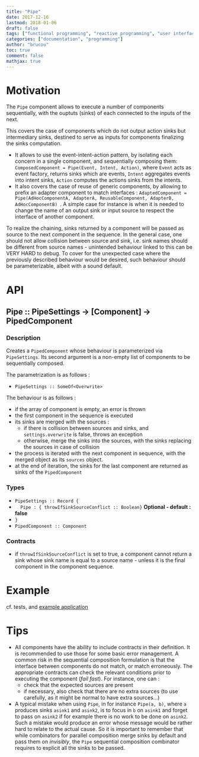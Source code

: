 ```yaml
---
title: "Pipe"
date: 2017-12-16
lastmod: 2018-01-06
draft: false
tags: ["functional programming", "reactive programming", "user interface"]
categories: ["documentation", "programming"]
author: "brucou"
toc: true
comment: false
mathjax: true
---
```


# Motivation

The `Pipe` component allows to execute a number of components sequentially, with the ouptuts (sinks)
 of each connected to the inputs of the next.  

This covers the case of components which do not output action sinks but intermediary sinks, 
destined to serve as inputs for components finalizing the sinks computation. 

- It allows to use the event-intent-action pattern, by isolating each concern in a single component, and 
sequentially composing them: `ComposedComponent = Pipe(Event, Intent, Action)`, where `Event` 
acts as event factory, returns sinks which are events, `Intent` aggregates events into intent 
sinks, `Action` computes the actions sinks from the intents. 
- It also covers the case of reuse of generic components, by allowing to prefix an adapter component to match interfaces : 
`AdaptedComponent = Pipe(AdHocComponentA, AdapterA, ReusableComponent, AdapterB, AdHocComponentB)
`. A simple case for instance is when it is needed to change the name of an output sink or 
input source to respect the interface of another component.

To realize the chaining, sinks returned by a component will be passed as source to the next 
component in the sequence. In the general case, one should not allow collision between source and
 sink, i.e. sink names should be different from source names - unintended behaviour linked to 
 this can be VERY HARD to debug. To cover for the unexpected case where the previously described behaviour would be desired, such behaviour should be parameterizable, albeit with a sound default.

# API

## Pipe :: PipeSettings -> [Component] -> PipedComponent
### Description
Creates a `PipedComponent` whose behaviour is parameterized via `PipeSettings`. Its second 
argument is a non-empty list of components to be sequentially composed.

The parametrization is as follows :

- `PipeSettings :: SomeOf<Overwrite>`

The behaviour is as follows :

- if the array of component is empty, an error is thrown
- the first component in the sequence is executed
- its sinks are merged with the sources :
  - if there is collision between sources and sinks, and `settings.overwrite` is false, throws an
   exception
  - otherwise, merge the sinks into the sources, with the sinks replacing the sources in case of 
  collision
- the process is iterated with the next component in sequence, with the merged object as its 
`sources` object.
- at the end of iteration, the sinks for the last component are returned as sinks of the 
`PipedComponent`

### Types
- `PipeSettings :: Record {`
- `  Pipe : { throwIfSinkSourceConflict :: Boolean}` **Optional - default : false**
- `}`
- `PipedComponent :: Component`

### Contracts
- if `throwIfSinkSourceConflict` is set to true, a component cannot return a sink 
whose sink name is equal to a source name - unless it is the final component in the component sequence.

# Example
cf. tests, and [example application](/posts/applying-componentization-to-reactive-systems---sample-application/)

# Tips
- All components have the ability to include contracts in their definition. It is recommended to 
use those for some basic error management. A common risk in the sequential composition 
formulation is that the interface between components do not match, or match erroneously. The 
appropriate contracts can check the relevant conditions prior to executing the component (<em>fail 
fast</em>). For instance, one can :
  - check that the expected sources are present
  - if necessary, also check that there are no extra sources (to use carefully, as it might be 
normal to have extra sources...) 
- A typical mistake when using `Pipe`, in for instance `Pipe(a, b)`, where `a` produces sinks 
`asink1` and `asink2`, is to focus in `b` on `asink1` and forget to pass on `asink2` if for 
example there is no work to be done on `asink2`. Such a mistake would produce an error whose 
message would be rather hard to relate to the actual cause. So it is important to remember that 
while combinators for parallel composition merge sinks by default and pass them on *invisibly*, 
the `Pipe` sequential composition combinator requires to explicit all the sinks to be passed.
